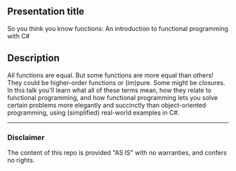 ## Presentation title
So you think you know functions: An introduction to functional programming with C#

## Description
All functions are equal.
But some functions are more equal than others!
They could be higher-order functions or (im)pure.
Some might be closures.
In this talk you'll learn what all of these terms mean, how they relate to functional programming, and how functional programming lets you solve certain problems more elegantly and succinctly than object-oriented programming, using (simplified) real-world examples in C#.

--------------------------------------------------------------------------------

### Disclaimer
The content of this repo is provided "AS IS" with no warranties, and confers no rights.